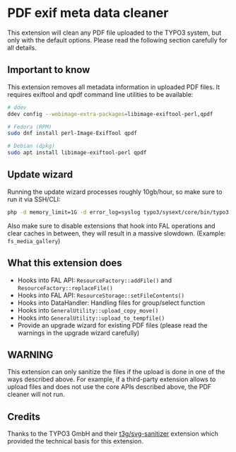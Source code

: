 # PDF exif meta data cleaner

This extension will clean any PDF file uploaded to the TYPO3 system, but only with the default options.
Please read the following section carefully for all details.

## Important to know

This extension removes all metadata information in uploaded PDF files.
It requires exiftool and qpdf command line utilities to be available:


```sh
# ddev
ddev config --webimage-extra-packages=libimage-exiftool-perl,qpdf

# Fedora (RPM)
sudo dnf install perl-Image-ExifTool qpdf

# Debian (dpkg)
sudo apt install libimage-exiftool-perl qpdf
```

## Update wizard

Running the update wizard processes roughly 10gb/hour, so make sure
to run it via SSH/CLI:

```sh
php -d memory_limit=1G -d error_log=syslog typo3/sysext/core/bin/typo3 upgrade:run 'Qbus\Pdfclean\Updates\CleanExistingPDF'
```

Also make sure to disable extensions that hook into FAL operations
and clear caches in between, they will result in a massive slowdown.
(Example: `fs_media_gallery`)

## What this extension does

- Hooks into FAL API: ``ResourceFactory::addFile()`` and ``ResourceFactory::replaceFile()``
- Hooks into FAL API: ``ResourceStorage::setFileContents()``
- Hooks into DataHandler: Handling files for group/select function
- Hooks into ``GeneralUtility::upload_copy_move()``
- Hooks into ``GeneralUtility::upload_to_tempfile()``
- Provide an upgrade wizard for existing PDF files (please read the warnings in the upgrade wizard carefully)

## WARNING

This extension can only sanitize the files if the upload is done in one of the ways described above.
For example, if a third-party extension allows to upload files and does not use the core APIs described above, the PDF cleaner will not run.

## Credits

Thanks to the TYPO3 GmbH and their
[t3g/svg-sanitizer](https://github.com/TYPO3GmbH/svg_sanitizer) extension which
provided the technical basis for this extension.
